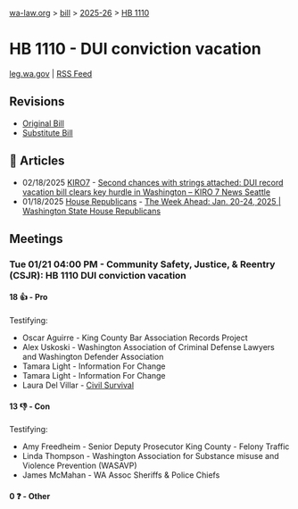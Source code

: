 [wa-law.org](/) > [bill](/bill/) > [2025-26](/bill/2025-26/) > [HB 1110](/bill/2025-26/hb/1110/)

# HB 1110 - DUI conviction vacation
[leg.wa.gov](https://app.leg.wa.gov/billsummary?BillNumber=1110&Year=2025&Initiative=false) | [RSS Feed](./rss.xml)

## Revisions
* [Original Bill](1/)
* [Substitute Bill](S/)

## 📰 Articles
* 02/18/2025 [KIRO7](/org/kiro7/) - [Second chances with strings attached: DUI record vacation bill clears key hurdle in Washington – KIRO 7 News Seattle](https://www.kiro7.com/news/local/second-chances-with-strings-attached-dui-record-vacation-bill-clears-key-hurdle-washington/ENGCNIDRNRCZREZMY4JDK4YSNM/#:~:text=House%20Bill%201110)
* 01/18/2025 [House Republicans](/org/house_republicans/) - [The Week Ahead: Jan. 20-24, 2025 | Washington State House Republicans](https://houserepublicans.wa.gov/week/the-week-ahead-jan-20-24-2025/#:~:text=HB%201110)

## Meetings
### Tue 01/21 04:00 PM - Community Safety, Justice, & Reentry (CSJR): HB 1110 DUI conviction vacation
#### 18 👍 - Pro
Testifying:
* Oscar Aguirre - King County Bar Association Records Project
* Alex Uskoski - Washington Association of Criminal Defense Lawyers and Washington Defender Association
* Tamara Light - Information For Change
* Tamara Light - Information For Change
* Laura Del Villar - [Civil Survival](/org/civil_survival/)

#### 13 👎 - Con
Testifying:
* Amy Freedheim - Senior Deputy Prosecutor King County - Felony Traffic
* Linda Thompson - Washington Association for Substance misuse and Violence Prevention (WASAVP)
* James McMahan - WA Assoc Sheriffs & Police Chiefs

#### 0 ❓ - Other
